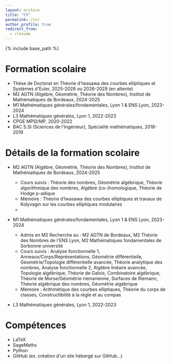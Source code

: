 ```yaml
---
layout: archive
title: "CV"
permalink: /cv/
author_profile: true
redirect_from:
  - /resume
---
```


{% include base_path %}

Formation scolaire
======
* Thèse de Doctorat en Théorie d'Iwasawa des courbes elliptiques et Systèmes d'Euler, 2025-2028 ou 2026-2029 (en attente)
* M2 AGTN (Algèbre, Géométrie, Théorie des Nombres), Institut de Mathématiques de Bordeaux, 2024-2025
* M1 Mathématiques générales/fondamentales, Lyon 1 & ENS Lyon, 2023-2024
* L3 Mathématiques générales, Lyon 1, 2022-2023
* CPGE MPSI/MP, 2020-2022
* BAC S.SI (Sciences de l'Ingénieur), Spécialité mathématiques, 2018-2019

Détails de la formation scolaire
======
* M2 AGTN (Algèbre, Géométrie, Théorie des Nombres), Institut de Mathématiques de Bordeaux, 2024-2025
  * Cours suivis : Théorie des nombres, Géométrie algébrique, Théorie algorithmique des nombres, Algèbre (co-)homologique, Théorie de Hodge p-adique
  * Mémoire : Théorie d’Iwasawa des courbes elliptiques et travaux de Kolyvagin sur les courbes elliptiques modulaires
  * 

* M1 Mathématiques générales/fondamentales, Lyon 1 & ENS Lyon, 2023-2024
  * Admis en M2 Recherche au : M2 AGTN de Bordeaux, M2 Théorie des Nombres de l'ENS Lyon, M2 Mathématiques fondamentales de Sorbonne université
  * Cours suivis : Analyse fonctionnelle 1, Anneaux/Corps/Représentations, Géométrie différentielle, Géométrie/Topologie différentielle avancée, Théorie analytique des nombres, Analyse fonctionnelle 2, Algèbre linéaire avancée, Topologie algébrique, Théorie de Galois, Combinatoire algébrique, Théorie de Morse/Géométrie riemanienne, Surfaces de Riemann, Théorie algébrique des nombres, Géométrie algébrique
  * Mémoire : Arithmétique des courbes elliptiques, Théorie du corps de classes, Constructibilité à la règle et au compas

* L3 Mathématiques générales, Lyon 1, 2022-2023


  
Compétences
======
* LaTeX
* SageMaths
* Python
* GitHub (ex. création d'un site hébergé sur GitHub...)
